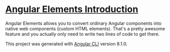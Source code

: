 # [Angular Elements Introduction](https://www.youtube.com/watch?v=y73NMviRoPY&list=PLcmog4OnrNmG4fzjI1h0-_D1xwcNJz0_5&index=61&t=0s)

Angular Elements allows you to convert ordinary Angular components into native web components (custom HTML elements). That's a pretty awesome feature and you actually only need to write two lines of code to get there. 

This project was generated with [Angular CLI](https://github.com/angular/angular-cli) version 8.1.0.

